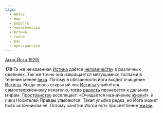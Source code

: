```yaml
---
tags:
  - жизнь
  - мир
  - радость
  - человечество
  - истина
  - толпа
  - век
  - пространство
---
```


[Агни-Йога 1929г](https://127.0.0.1:4002/agni/1929)

___178___
Та же неизменная [Истина](../../../tags/#истина) даётся [человечеству](../../../tags/#человечество) в различных одеяниях. Так же точно она извращается мятущимися толпами в течение менее [века](../../../tags/#век). Потому в обязанности йога входит очищение [Истины](../../../tags/#истина). Когда вновь открытый лик [Истины](../../../tags/#истина) улыбнётся самоотверженному искателю, тогда [радость](../../../tags/#радость) пронесётся к дальним мирам. [Пространство](../../../tags/#пространство) восклицает: «Очищается назначение [жизни](../../../tags/#жизнь)!», и лики Носителей Правды улыбаются. Такая улыбка редка, но Йога может быть источником её. Потому занятие Йогой есть просветление [жизни](../../../tags/#жизнь).